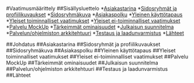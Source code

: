 #Vaatimusmäärittely
##Sisällysluettelo
*[Asiakastarina]()
*[Sidosryhmät ja profiilikuvaukset]()
*[Sidosryhmäkuva]()
*[Asiakaspolku]()
*[Yleinen käyttötapaus]()
*[Yleiset toiminnalliset vaatimukset]()
*[Yleiset ei-toiminnalliset vaatimukset]()
*[Palvelu MockUp]()
*[Tärkeimmät ominaisuudet]()
*[Julkaisun suunnitelma]()
*[Palvelun/ohjelmiston arkkitehtuuri]()
*[Testaus ja laadunvarmistus]()
*[Lähteet]()

##Johdatus
##Asiakastarina
##Sidosryhmät ja profiilikuvaukset
##Sidosryhmäkuva
##Asiakaspolku
##Yleinen käyttötapaus
##Yleiset toiminnalliset vaatimukset
##Yleiset ei-toiminnalliset vaatimukset
##Palvelu MockUp
##Tärkeimmät ominaisuudet
##Julkaisun suunnitelma
##Palvelun/ohjelmiston arkkitehtuuri
##Testaus ja laadunvarmistus
##Lähteet
